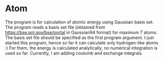 # Atom
The program is for calculation of atomic energy using Gaussian basis set.
The program reads a basis set file (obtained from https://bse.pnl.gov/bse/portal in Gaussian94 format) for maximum 7 atoms.
The basis set file should be specified as the first program argument. 
I just started this program, hence so far it can calculate only hydrogen-like atoms :) For them, the energy is calculated analytically,
no numerical integration is used so far. Currently, I am adding coulomb and exchange integrals. 
